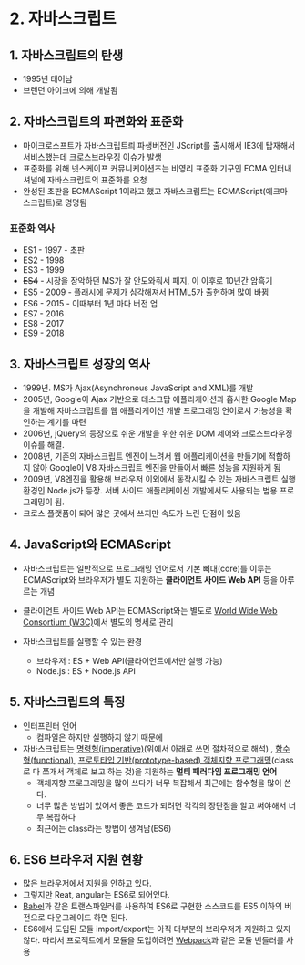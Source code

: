 # 2. 자바스크립트

## 1. 자바스크립트의 탄생

* 1995년 태어남
* 브렌던 아이크에 의해 개발됨

## 2. 자바스크립트의 파편화와 표준화

* 마이크로소프트가 자바스크립트릐 파생버전인 JScript를 출시해서 IE3에 탑재해서 서비스했는데 크로스브라우징 이슈가 발생
* 표준화를 위해 넷스케이프 커뮤니케이션즈는 비영리 표준화 기구인 ECMA 인터내셔널에 자바스크립트의 표준화를 요청
* 완성된 초판을 ECMAScript 1이라고 했고 자바스크립트는 ECMAScript(에크마 스크립트)로 명명됨

### 표준화 역사

* ES1 - 1997 - 초판
* ES2 - 1998
* ES3 - 1999
* ~~ES4~~ - 시장을 장악하던 MS가 잘 안도와줘서 패지, 이 이후로 10년간 암흑기
* ES5 - 2009 - 플래시에 문제가 심각해져서 HTML5가 출현하며 많이 바뀜
* ES6 - 2015 - 이때부터 1년 마다 버전 업
* ES7 - 2016
* ES8 - 2017
* ES9 - 2018

## 3. 자바스크립트 성장의 역사

* 1999년. MS가 Ajax(Asynchronous JavaScript and XML)를 개발
* 2005년, Google이 Ajax 기반으로 데스크탑 애플리케이션과 흡사한 Google Map을 개발해 자바스크립트를 웹 애플리케이션 개발 프로그래밍 언어로서 가능성을 확인하는 계기를 마련
* 2006년, jQuery의 등장으로 쉬운 개발을 위한 쉬운 DOM 제어와 크로스브라우징 이슈를 해결.
* 2008년, 기존의 자바스크립트 엔진이 느려서 웹 애플리케이션을 만들기에 적합하지 않아 Google이 V8 자바스크립트 엔진을 만들어서 빠른 성능을 지원하게 됨
* 2009년, V8엔진을 활용해 브라우저 이외에서 동작시킬 수 있는 자바스크립트 실행 환경인 Node.js가 등장. 서버 사이드 애플리케이션 개발에서도 사용되는 범용 프로그래밍이 됨.
* 크로스 플랫폼이 되어 많은 곳에서 쓰지만 속도가 느린 단점이 있음


## 4. JavaScript와 ECMAScript

* 자바스크립트는 일반적으로 프로그래밍 언어로서 기본 뼈대(core)를 이루는 ECMAScript와 브라우저가 별도 지원하는 **클라이언트 사이드 Web API** 등을 아루르는 개념

* 클라이언트 사이드 Web API는 ECMAScript와는 별도로 [World Wide Web Consortium (W3C)](https://www.w3.org/)에서 별도의 명세로 관리

* 자바스크립트를 실행할 수 있는 환경
  * 브라우저 : ES + Web API(클라이언트에서만 실행 가능)
  * Node.js : ES + Node.js API

## 5. 자바스크립트의 특징

* 인터프린터 언어
  * 컴파일은 하지만 실행하지 않기 때문에
* 자바스크립트는 [명령형(imperative)](https://ko.wikipedia.org/wiki/명령형_프로그래밍)(위에서 아래로 쓰면 절차적으로 해석) , [함수형(functional)](https://ko.wikipedia.org/wiki/함수형_프로그래밍), [프로토타입 기반(prototype-based) 객체지향 프로그래밍](https://ko.wikipedia.org/wiki/프로토타입_기반_프로그래밍)(class로 다 쪼개서 객체로 보고 하는 것)을 지원하는 **멀티 패러다임 프로그래밍 언어**
  * 객체지향 프로그래밍을 많이 쓰다가 너무 복잡해서 최근에는 함수형을 많이 쓴다.
  * 너무 많은 방법이 있어서 좋은 코드가 되려면 각각의 장단점을 알고 써야해서 너무 복잡하다
  * 최근에는 class라는 방법이 생겨남(ES6)


## 6. ES6 브라우저 지원 현황

* 많은 브라우저에서 지원을 안하고 있다.
* 그렇지만 Reat, angular는 ES6로 되어있다.
*  [Babel](https://babeljs.io/)과 같은 트랜스파일러를 사용하여 ES6로 구현한 소스코드를 ES5 이하의 버전으로 다운그레이드 하면 된다.
* ES6에서 도입된 모듈 import/export는 아직 대부분의 브라우저가 지원하고 있지 않다. 따라서 프로젝트에서 모듈을 도입하려면 [Webpack](https://webpack.js.org/)과 같은 모듈 번들러를 사용